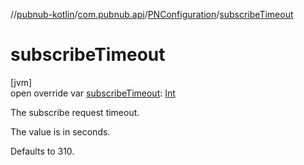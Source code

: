 //[pubnub-kotlin](../../../index.md)/[com.pubnub.api](../index.md)/[PNConfiguration](index.md)/[subscribeTimeout](subscribe-timeout.md)

# subscribeTimeout

[jvm]\
open override var [subscribeTimeout](subscribe-timeout.md): [Int](https://kotlinlang.org/api/latest/jvm/stdlib/kotlin/-int/index.html)

The subscribe request timeout.

The value is in seconds.

Defaults to 310.
